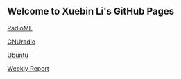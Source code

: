 ## Welcome to Xuebin Li's GitHub Pages
[RadioML](https://ttuxl.github.io/RadioML/)

[GNUradio](https://ttuxl.github.io/gnuradio-XL/)

[Ubuntu](https://ttuxl.github.io/ubuntu-XL/)

[Weekly Report](https://ttuxl.github.io/)